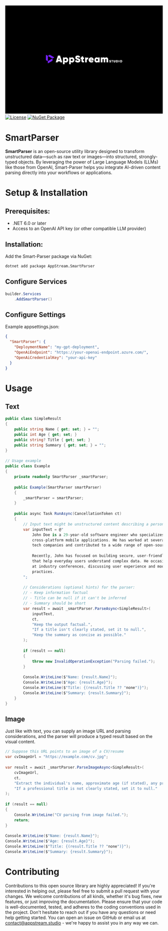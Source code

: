 [![AppStream Studio](https://raw.githubusercontent.com/Appstream-Studio/smart-parser/main/assets/banner.jpg)](https://appstream.studio/)
[![License](https://img.shields.io/badge/license-apache-green)](https://github.com/Appstream-Studio/smart-parser/blob/main/LICENSE)
[![NuGet Package](https://img.shields.io/nuget/v/appstream.smartparser.svg)](https://www.nuget.org/packages/AppStream.SmartParser/)

# SmartParser
<b>SmartParser</b> is an open-source utility library designed to transform unstructured data—such as raw text or images—into structured, strongly-typed objects. By leveraging the power of Large Language Models (LLMs) like those from OpenAI, Smart-Parser helps you integrate AI-driven content parsing directly into your workflows or applications.

# Setup & Installation

## Prerequisites:
- .NET 6.0 or later
- Access to an OpenAI API key (or other compatible LLM provider)

## Installation:
Add the Smart-Parser package via NuGet:

```bash
dotnet add package AppStream.SmartParser
```

## Configure Services

```C#
builder.Services
    .AddSmartParser()
```

## Configure Settings

Example appsettings.json:

```json
{
  "SmartParser": {
    "DeploymentName": "my-gpt-deployment",
    "OpenAiEndpoint": "https://your-openai-endpoint.azure.com/",
    "OpenAiCredentialKey": "your-api-key"
  }
}
```
# Usage


## Text

```C#
public class SimpleResult
{
    public string Name { get; set; } = "";
    public int Age { get; set; }
    public string? Title { get; set; }
    public string Summary { get; set; } = "";
}

// Usage example
public class Example
{
    private readonly SmartParser _smartParser;

    public Example(SmartParser smartParser)
    {
        _smartParser = smartParser;
    }

    public async Task RunAsync(CancellationToken ct)
    {
        // Input text might be unstructured content describing a person
        var inputText = @"
            John Doe is a 29-year-old software engineer who specializes in building 
            cross-platform mobile applications. He has worked at several leading 
            tech companies and contributed to a wide range of open-source projects.
            
            Recently, John has focused on building secure, user-friendly interfaces 
            that help everyday users understand complex data. He occasionally speaks 
            at industry conferences, discussing user experience and modern development 
            practices.
        ";

        // Considerations (optional hints) for the parser:
        // - Keep information factual
        // - Title can be null if it can't be inferred
        // - Summary should be short
        var result = await _smartParser.ParseAsync<SimpleResult>(
            inputText, 
            ct, 
            "Keep the output factual.",
            "If a title isn't clearly stated, set it to null.",
            "Keep the summary as concise as possible."
        );

        if (result == null)
        {
            throw new InvalidOperationException("Parsing failed.");
        }

        Console.WriteLine($"Name: {result.Name}");
        Console.WriteLine($"Age: {result.Age}");
        Console.WriteLine($"Title: {(result.Title ?? "none")}");
        Console.WriteLine($"Summary: {result.Summary}");
    }
}

```

## Image

Just like with text, you can supply an image URL and parsing considerations, and the parser will produce a typed result based on the visual content.

```C#
// Suppose this URL points to an image of a CV/resume
var cvImageUrl = "https://example.com/cv.jpg";

var result = await _smartParser.ParseImageAsync<SimpleResult>(
    cvImageUrl,
    ct,
    "Extract the individual's name, approximate age (if stated), any professional title, and a concise summary of their experience.",
    "If a professional title is not clearly stated, set it to null."
);

if (result == null)
{
    Console.WriteLine("CV parsing from image failed.");
    return;
}

Console.WriteLine($"Name: {result.Name}");
Console.WriteLine($"Age: {result.Age}");
Console.WriteLine($"Title: {(result.Title ?? "none")}");
Console.WriteLine($"Summary: {result.Summary}");
```

# Contributing
Contributions to this open source library are highly appreciated! If you're interested in helping out, please feel free to submit a pull request with your changes. We welcome contributions of all kinds, whether it's bug fixes, new features, or just improving the documentation. Please ensure that your code is well-documented, tested, and adheres to the coding conventions used in the project. Don't hesitate to reach out if you have any questions or need help getting started. You can open an issue on GitHub or email us at contact@appstream.studio - we're happy to assist you in any way we can.
